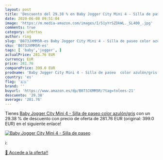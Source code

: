 ```yaml
---
layout: post
title: 'Descuento del 29.38 % en Baby Jogger City Mini 4 - Silla de paseo'
date: 2020-06-08 09:51:04
image: 'https://m.media-amazon.com/images/I/51yYrSZDkWL._SL400_.jpg'
comments: true
category: ofertas
author: ring
slug: 'B073JXMM5R-es Baby Jogger City Mini 4 - Silla de paseo color azulón/gris'
sku: 'B073JXMM5R-es'
tags: [ 'baby','jogger', ]
actualPrice: 281.76 EUR
currency: EUR
price: 281.76
comparePrice: 399.0 EUR
prodname: 'Baby Jogger City Mini 4 - Silla de paseo  color azulón/gris'
country: 'es'
flag: '🇪🇸'
brand: ''
buyurl: 'https://www.amazon.es/dp/B073JXMM5R/?tag=tolees-21'
descuento: '29.38'
average: '281.76'
---
```


Tienes [Baby Jogger City Mini 4 - Silla de paseo  color azulón/gris](https://www.amazon.es/dp/B073JXMM5R/?tag=tolees-21) con un 29.38 % de descuento con precio de oferta de 281.76 EUR (original: 399.0 EUR) en el siguiente enlace!

[![Baby Jogger City Mini 4 - Silla de paseo](https://m.media-amazon.com/images/I/51yYrSZDkWL._SL400_.jpg)](https://www.amazon.es/dp/B073JXMM5R/?tag=tolees-21)

ℹ️:


[🛒 Accede a la oferta!!](https://www.amazon.es/dp/B073JXMM5R/?tag=tolees-21)
